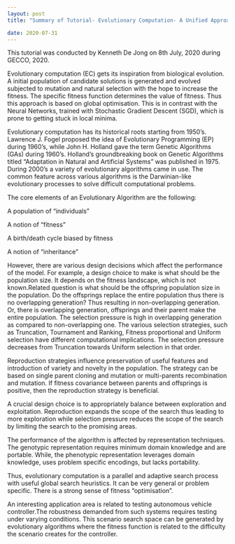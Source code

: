 ```yaml
---
layout: post
title: "Summary of Tutorial- Evolutionary Computation- A Unified Approach (by Kenneth De Jong)"

date: 2020-07-31
---
```

This tutorial was conducted by Kenneth De Jong on 8th July, 2020 during GECCO, 2020.

Evolutionary computation (EC) gets its inspiration from biological evolution. A initial population of candidate solutions is generated and evolved subjected to mutation and natural selection with the hope to increase the fitness. The specific fitness function determines the value of fitness. Thus this approach is based on global optimisation. This is in contrast with the Neural Networks, trained with Stochastic Gradient Descent (SGD), which is prone to getting stuck in local minima. 

Evolutionary computation has its historical roots starting from 1950’s. Lawrence J. Fogel proposed the idea of Evolutionary Programming (EP) during 1960’s, while John H. Holland gave the term Genetic Algorithms (GAs) during 1960’s. Holland’s groundbreaking book on Genetic Algorithms titled “Adaptation in Natural and Artificial Systems” was published in 1975. During 2000’s a variety of evolutionary algorithms came in use. The common feature across various algorithms is the Darwinian-like evolutionary processes to solve difficult computational problems. 

The core elements of an Evolutionary Algorithm are the following:

A population of “individuals”

A notion of “fitness”

A birth/death cycle biased by fitness

A notion of “inheritance”

However, there are various design decisions which affect the performance of the model. For example, a design choice to make is what should be the population size. It depends on the fitness landscape, which is not known.Related question is what should be the offspring population size in the population. Do the offsprings replace the entire population thus there is no overlapping generation? Thus resulting in non-overlapping generation. Or, there is overlapping generation, offsprings and their parent make the entire population. The selection pressure is high in overlapping generation as compared to non-overlapping one. The various selection strategies, such as Truncation, Tournament and Ranking, Fitness proportional and Uniform selection have different computational implications. The selection pressure decreases from Truncation towards Uniform selection in that order. 

Reproduction strategies influence preservation of useful features and introduction of variety and novelty in the population. The strategy can be based on single parent  cloning and mutation or multi-parents recombination and mutation. If fitness covariance between parents and offsprings is positive, then the reproduction strategy is beneficial.

A crucial design choice is to appropriately balance between exploration and exploitation. Reproduction expands the scope of the search thus leading to more exploration while selection pressure reduces the scope of the search by limiting the search to the promising areas. 

The performance of the algorithm is affected by representation techniques. The genotypic representation requires minimum domain knowledge and are portable. While, the phenotypic representation leverages domain knowledge, uses problem specific encodings, but lacks portability. 

Thus, evolutionary computation is a parallel and adaptive search process with useful global search heuristics. It can be very general or problem specific. There is a strong sense of fitness “optimisation”.  

An interesting application area is related to testing autonomous vehicle controller.The robustness demanded from such systems requires testing under varying conditions. This scenario search space can be generated by evolutionary algorithms where the fitness function is related to the difficulty the scenario creates for the controller. 
